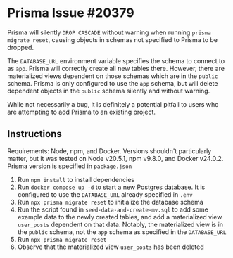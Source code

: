 # Prisma Issue #20379

Prisma will silently `DROP CASCADE` without warning when running `prisma migrate reset`, causing objects in schemas not specified to Prisma to be dropped.

The `DATABASE_URL` environment variable specifies the schema to connect to as `app`. Prisma will correctly create all new tables there. However, there are materialized views dependent on those schemas which are in the `public` schema. Prisma is only configured to use the `app` schema, but will delete dependent objects in the `public` schema silently and without warning.

While not necessarily a bug, it is definitely a potential pitfall to users who are attempting to add Prisma to an existing project.

## Instructions

Requirements: Node, npm, and Docker. Versions shouldn't particularly matter, but it was tested on Node v20.5.1, npm v9.8.0, and Docker v24.0.2. Prisma version is specified in `package.json`

1. Run `npm install` to install dependencies
2. Run `docker compose up -d` to start a new Postgres database. It is configured to use the `DATABASE_URL` already specified in `.env`
3. Run `npx prisma migrate reset` to initialize the database schema
4. Run the script found in `seed-data-and-create-mv.sql` to add some example data to the newly created tables, and add a materialized view `user_posts` dependent on that data. Notably, the materialized view is in the `public` schema, not the `app` schema as specified in the `DATABASE_URL`
5. Run `npx prisma migrate reset`
6. Observe that the materialized view `user_posts` has been deleted

